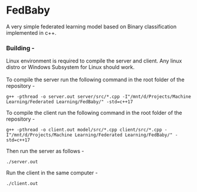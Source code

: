 # FedBaby
A very simple federated learning model based on Binary classification implemented in c++.
### Building - 
Linux environment is required to compile the server and client. Any linux distro or Windows Subsystem for Linux should work. <br>
<br>
To compile the server run the following command in the root folder of the repository - 
````
g++ -pthread -o server.out server/src/*.cpp -I"/mnt/d/Projects/Machine Learning/Federated Learning/FedBaby/" -std=c++17
````

To compile the client run the following command in the root folder of the repository - 
````
g++ -pthread -o client.out model/src/*.cpp client/src/*.cpp -I"/mnt/d/Projects/Machine Learning/Federated Learning/FedBaby/" -std=c++17
````

Then run the server as follows - 
````
./server.out
````

Run the client in the same computer - 
````
./client.out
````
